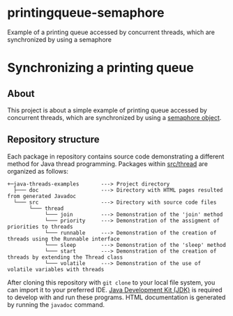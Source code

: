 # printingqueue-semaphore
Example of a printing queue accessed by concurrent threads, which are synchronized by using a semaphore

# Synchronizing a printing queue #

## About
This project is about a simple example of printing queue accessed by concurrent threads, which are synchronized by using a [semaphore object](https://docs.oracle.com/en/java/javase/19/docs/api/java.base/java/util/concurrent/Semaphore.html).

## Repository structure
Each package in repository contains source code demonstrating a different method for Java thread programming. 
Packages within [src/thread](src/thread) are organized as follows:

```
+─java-threads-examples       ---> Project directory
  ├─── doc                    ---> Directory with HTML pages resulted from generated Javadoc
  └─── src                    ---> Directory with source code files
       └─── thread
            └─── join         ---> Demonstration of the 'join' method
            └─── priority     ---> Demonstration of the assigment of priorities to threads
            └─── runnable     ---> Demonstration of the creation of threads using the Runnable interface
            └─── sleep        ---> Demonstration of the 'sleep' method
            └─── start        ---> Demonstration of the creation of threads by extending the Thread class
            └─── volatile     ---> Demonstration of the use of volatile variables with threads
```

After cloning this repository with `git clone` to your local file system, you can import it to your preferred IDE.
[Java Development Kit (JDK)](https://www.oracle.com/java/technologies/downloads/) is required to develop with and run 
these programs. HTML documentation is generated by running the `javadoc` command.
